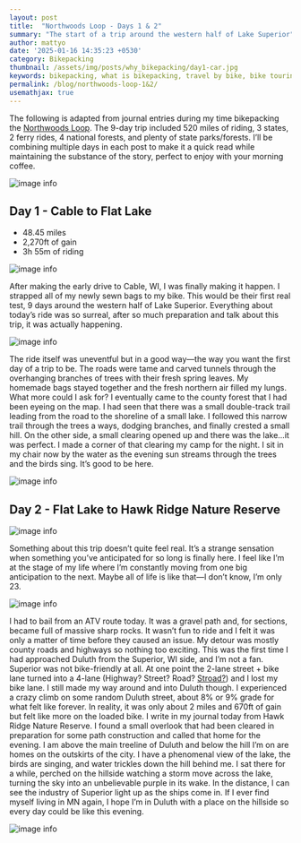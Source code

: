 ```yaml
---
layout: post
title:  "Northwoods Loop - Days 1 & 2"
summary: "The start of a trip around the western half of Lake Superior"
author: mattyo
date: '2025-01-16 14:35:23 +0530'
category: Bikepacking
thumbnail: /assets/img/posts/why_bikepacking/day1-car.jpg
keywords: bikepacking, what is bikepacking, travel by bike, bike touring, Northwoods, Northwoods Loop, lake superior bikepacking
permalink: /blog/northwoods-loop-1&2/
usemathjax: true
---
```


The following is adapted from journal entries during my time bikepacking the [Northwoods Loop](https://bikepackingroots.org/project/the-northwoods-route/).
The 9-day trip included 520 miles of riding, 3 states, 2 ferry rides, 4 national forests, and plenty of state parks/forests.
I’ll be combining multiple days in each post to make it a quick read while maintaining the substance of the story, perfect to enjoy with your morning coffee. 

 ![image info](/assets/img/posts/why_bikepacking/day1-car.jpg)

## Day 1 - Cable to Flat Lake
- 48.45 miles
- 2,270ft of gain
- 3h 55m of riding

 ![image info](/assets/img/posts/why_bikepacking/day1-map.png)

After making the early drive to Cable, WI, I was finally making it happen. I strapped all of my newly sewn bags to my bike.
This would be their first real test, 9 days around the western half of Lake Superior. Everything about today’s ride was so surreal, after so much preparation and talk about this trip, it was actually happening. 

 ![image info](/assets/img/posts/why_bikepacking/day1-trees.jpg)

The ride itself was uneventful but in a good way—the way you want the first day of a trip to be. The roads were tame and carved tunnels through the overhanging branches of trees with their fresh spring leaves. 
My homemade bags stayed together and the fresh northern air filled my lungs. What more could I ask for? I eventually came to the county forest that I had been eyeing on the map. 
I had seen that there was a small double-track trail leading from the road to the shoreline of a small lake. I followed this narrow trail through the trees a ways, dodging branches, and finally crested a small hill. 
On the other side, a small clearing opened up and there was the lake…it was perfect. I made a corner of that clearing my camp for the night. I sit in my chair now by the water as the evening sun streams through the trees and the birds sing. 
It’s good to be here.

 ![image info](/assets/img/posts/why_bikepacking/day1-lake.jpg)

## Day 2 - Flat Lake to Hawk Ridge Nature Reserve

 ![image info](/assets/img/posts/why_bikepacking/day2-map.png)

Something about this trip doesn’t quite feel real. It’s a strange sensation when something you’ve anticipated for so long is finally here. I feel like I’m at the stage of my life where I’m constantly moving from one big anticipation to the next. 
Maybe all of life is like that—I don’t know, I’m only 23. 

 ![image info](/assets/img/posts/why_bikepacking/day2-lake.jpg)

I had to bail from an ATV route today. It was a gravel path and, for sections, became full of massive sharp rocks. It wasn’t fun to ride and I felt it was only a matter of time before they caused an issue. 
My detour was mostly county roads and highways so nothing too exciting. This was the first time I had approached Duluth from the Superior, WI side, and I’m not a fan. Superior was not bike-friendly at all. 
At one point the 2-lane street + bike lane turned into a 4-lane (Highway? Street? Road? [Stroad?](https://en.wikipedia.org/wiki/Stroad)) and I lost my bike lane. I still made my way around and into Duluth though. 
I experienced a crazy climb on some random Duluth street, about 8% or 9% grade for what felt like forever. In reality, it was only about 2 miles and 670ft of gain but felt like more on the loaded bike.
I write in my journal today from Hawk Ridge Nature Reserve. I found a small overlook that had been cleared in preparation for some path construction and called that home for the evening. 
I am above the main treeline of Duluth and below the hill I’m on are homes on the outskirts of the city. I have a phenomenal view of the lake, the birds are singing, and water trickles down the hill behind me. 
I sat there for a while, perched on the hillside watching a storm move across the lake, turning the sky into an unbelievable purple in its wake. In the distance, I can see the industry of Superior light up as the ships come in. 
If I ever find myself living in MN again, I hope I’m in Duluth with a place on the hillside so every day could be like this evening.

 ![image info](/assets/img/posts/why_bikepacking/day2-camp.jpg)
